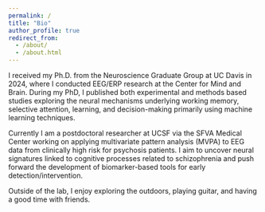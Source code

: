 ```yaml
---
permalink: /
title: "Bio"
author_profile: true
redirect_from: 
  - /about/
  - /about.html
---
```


I received my Ph.D. from the Neuroscience Graduate Group at UC Davis in 2024, where I conducted EEG/ERP research at the Center for Mind and Brain. During my PhD, I published both experimental and methods based studies exploring the neural mechanisms underlying working memory, selective attention, learning, and decision-making primarily using machine learning techniques.  

Currently I am a postdoctoral researcher at UCSF via the SFVA Medical Center working on applying multivariate pattern analysis (MVPA) to EEG data from clinically high risk for psychosis patients. I aim to uncover neural signatures linked to cognitive processes related to schizophrenia and push forward the development of biomarker-based tools for early detection/intervention.

Outside of the lab, I enjoy exploring the outdoors, playing guitar, and having a good time with friends.
